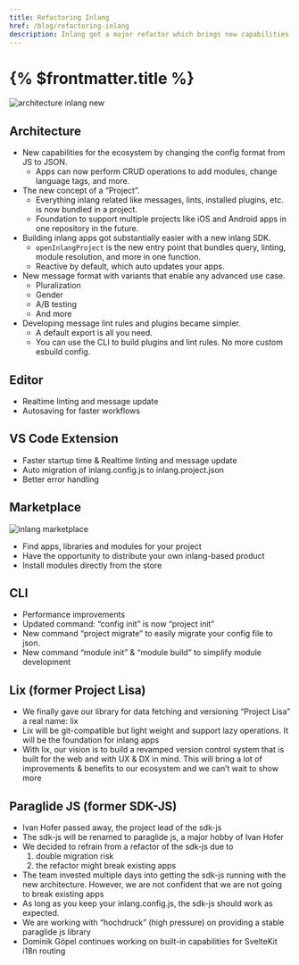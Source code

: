 ```yaml
---
title: Refactoring Inlang
href: /blog/refactoring-inlang
description: Inlang got a major refactor which brings new capabilities to the ecosystem.
---
```


# {% $frontmatter.title %}

![architecture inlang new]("https://cdn.jsdelivr.net/gh/inlang/inlang/documentation/assets/architecture.jpg")

## Architecture

- New capabilities for the ecosystem by changing the config format from JS to JSON. 
    - Apps can now perform CRUD operations to add modules, change language tags, and more. 
- The new concept of a “Project”. 
    - Everything inlang related like messages, lints, installed plugins, etc. is now bundled in a project. 
    - Foundation to support multiple projects like iOS and Android apps in one repository in the future. 
- Building inlang apps got substantially easier with a new inlang SDK. 
    - `openInlangProject` is the new entry point that bundles query, linting, module resolution, and more in one function.
    - Reactive by default, which auto updates your apps. 
- New message format with variants that enable any advanced use case. 
    - Pluralization 
    - Gender
    - A/B testing
    - And more
- Developing message lint rules and plugins became simpler.
    - A default export is all you need.  
    - You can use the CLI to build plugins and lint rules. No more custom esbuild config. 

## Editor

- Realtime linting and message update
- Autosaving for faster workflows

## VS Code Extension

- Faster startup time & Realtime linting and message update
- Auto migration of inlang.config.js to inlang.project.json
- Better error handling

## Marketplace

![inlang marketplace]("https://cdn.jsdelivr.net/gh/inlang/inlang/documentation/assets/marketplace.jpg")

- Find apps, libraries and modules for your project
- Have the opportunity to distribute your own inlang-based product
- Install modules directly from the store

## CLI

- Performance improvements
- Updated command: “config init” is now “project init”
- New command “project migrate” to easily migrate your config file to json.
- New command “module init” & “module build” to simplify module development

## Lix (former Project Lisa)

- We finally gave our library for data fetching and versioning “Project Lisa” a real name: lix
- Lix will be git-compatible but light weight and support lazy operations. It will be the foundation for inlang apps
- With lix, our vision is to build a revamped version control system that is built for the web and with UX & DX in mind. This will bring a lot of improvements & benefits to our ecosystem and we can’t wait to show more

## Paraglide JS (former SDK-JS)

- Ivan Hofer passed away, the project lead of the sdk-js
- The sdk-js will be renamed to paraglide js, a major hobby of Ivan Hofer
- We decided to refrain from a refactor of the sdk-js due to
    1. double migration risk 
    2. the refactor might break existing apps 
- The team invested multiple days into getting the sdk-js running with the new architecture. However, we are not confident that we are not going to break existing apps
- As long as you keep your inlang.config.js, the sdk-js should work as expected. 
- We are working with “hochdruck” (high pressure) on providing a stable paraglide js library
- Dominik Göpel continues working on built-in capabilities for SvelteKit i18n routing 